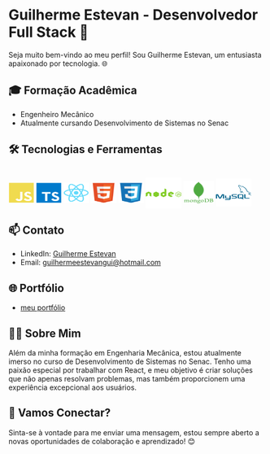 # Guilherme Estevan - Desenvolvedor Full Stack 🚀

Seja muito bem-vindo ao meu perfil! Sou Guilherme Estevan, um entusiasta apaixonado por tecnologia. 🌐

## 🎓 Formação Acadêmica

- Engenheiro Mecânico
- Atualmente cursando Desenvolvimento de Sistemas no Senac

## 🛠️ Tecnologias e Ferramentas


<div style="display: inline_block"><br>
  <img align="center" alt="Js" height="40" width="50" src="https://raw.githubusercontent.com/devicons/devicon/master/icons/javascript/javascript-plain.svg">
  <img align="center" alt="Ts" height="40" width="50" src="https://raw.githubusercontent.com/devicons/devicon/master/icons/typescript/typescript-plain.svg">
  <img align="center" alt="React" height="40" width="50" src="https://raw.githubusercontent.com/devicons/devicon/master/icons/react/react-original.svg">
  <img align="center" alt="HTML" height="40" width="50" src="https://raw.githubusercontent.com/devicons/devicon/master/icons/html5/html5-original.svg">
  <img align="center" alt="CSS" height="40" width="50" src="https://raw.githubusercontent.com/devicons/devicon/master/icons/css3/css3-original.svg">
  <img align="center" alt="Nodejs" height="60" width="70" src="https://github.com/devicons/devicon/blob/master/icons/nodejs/nodejs-plain-wordmark.svg">
  <img align="center" alt="MongoDB" height="45" width="60" src="https://github.com/devicons/devicon/blob/master/icons/mongodb/mongodb-plain-wordmark.svg">
  <img align="center" alt="MySQL" height="55" width="70" src="https://github.com/devicons/devicon/blob/master/icons/mysql/mysql-plain-wordmark.svg">
</div>
  
        
## 📫 Contato

- LinkedIn: [Guilherme Estevan](https://www.linkedin.com/in/guilherme-estevan)
- Email: guilhermeestevangui@hotmail.com

## 🌐 Portfólio

- [meu portfólio](https://guilherme-estevan.netlify.app/)

## 👨‍💻 Sobre Mim

Além da minha formação em Engenharia Mecânica, estou atualmente imerso no curso de Desenvolvimento de Sistemas no Senac. Tenho uma paixão especial por trabalhar com React, e meu objetivo é criar soluções que não apenas resolvam problemas, mas também proporcionem uma experiência excepcional aos usuários.

## 🤝 Vamos Conectar?

Sinta-se à vontade para me enviar uma mensagem, estou sempre aberto a novas oportunidades de colaboração e aprendizado! 😊
